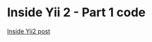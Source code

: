 Inside Yii 2 - Part 1 code
============================

[Inside Yii2 post](http://sundayayandokun/2017/08/inside-yii-2---part-1/)